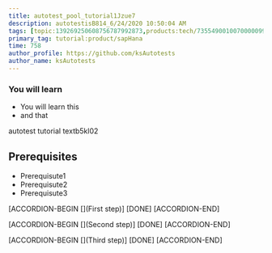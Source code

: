 ```yaml
---
title: autotest_pool_tutorial1Jzue7
description: autotestisB814_6/24/2020 10:50:04 AM
tags: [topic:139269250608756787992873,products:tech/73554900100700000996,tutorial:experience/advanced]
primary_tag: tutorial:product/sapHana
time: 758
author_profile: https://github.com/ksAutotests
author_name: ksAutotests
---
```

### You will learn
- You will learn this
- and that

autotest tutorial textb5kl02

## Prerequisites
- Prerequisute1
- Prerequisute2
- Prerequisute3

[ACCORDION-BEGIN [](First step)]
[DONE]
[ACCORDION-END]

[ACCORDION-BEGIN [](Second step)]
[DONE]
[ACCORDION-END]

[ACCORDION-BEGIN [](Third step)]
[DONE]
[ACCORDION-END]

